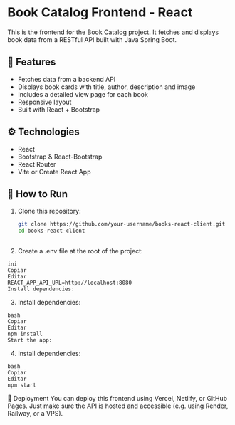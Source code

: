 # Book Catalog Frontend - React

This is the frontend for the Book Catalog project. It fetches and displays book data from a RESTful API built with Java Spring Boot.

## 🎯 Features

- Fetches data from a backend API
- Displays book cards with title, author, description and image
- Includes a detailed view page for each book
- Responsive layout
- Built with React + Bootstrap

## ⚙️ Technologies

- React
- Bootstrap & React-Bootstrap
- React Router
- Vite or Create React App

## 🚀 How to Run

1. Clone this repository:
   ```bash
   git clone https://github.com/your-username/books-react-client.git
   cd books-react-client
  
2. Create a .env file at the root of the project:
```
ini
Copiar
Editar
REACT_APP_API_URL=http://localhost:8080
Install dependencies:
```
3. Install dependencies:
```
bash
Copiar
Editar
npm install
Start the app:
```
4. Install dependencies:
```
bash
Copiar
Editar
npm start
```

🔗 Deployment
You can deploy this frontend using Vercel, Netlify, or GitHub Pages. Just make sure the API is hosted and accessible (e.g. using Render, Railway, or a VPS).
